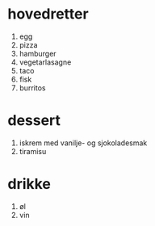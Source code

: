 # hovedretter

1. egg
1. pizza
1. hamburger
1. vegetarlasagne
1. taco
1. fisk
1. burritos

# dessert

1. iskrem med vanilje- og sjokoladesmak
1. tiramisu

# drikke

1. øl
1. vin
